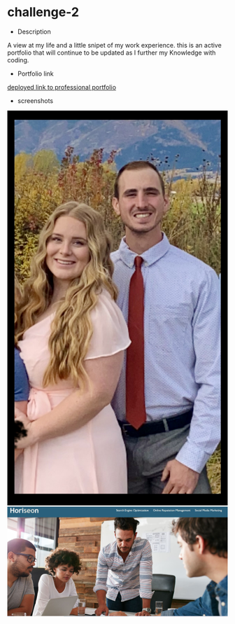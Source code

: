 # challenge-2
* Description

A view at my life and a little snipet of my work experience.
this is an active portfolio that will continue to be updated as I further my Knowledge with coding.

* Portfolio link

[deployed link to professional portfolio](https://coltonvincent.github.io/challenge-2/)

* screenshots

![](IMG_5475.jpg)
![](horiseon.jpg)
